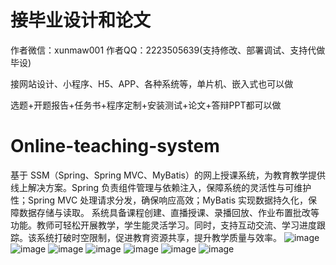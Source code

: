 # 接毕业设计和论文
作者微信：xunmaw001  作者QQ：2223505639(支持修改、部署调试、支持代做毕设)

接网站设计、小程序、H5、APP、各种系统等，单片机、嵌入式也可以做

选题+开题报告+任务书+程序定制+安装测试+论文+答辩PPT都可以做
# Online-teaching-system
基于 SSM（Spring、Spring MVC、MyBatis）的网上授课系统，为教育教学提供线上解决方案。Spring 负责组件管理与依赖注入，保障系统的灵活性与可维护性；Spring MVC 处理请求分发，确保响应高效；MyBatis 实现数据持久化，保障数据存储与读取。  系统具备课程创建、直播授课、录播回放、作业布置批改等功能。教师可轻松开展教学，学生能灵活学习。同时，支持互动交流、学习进度跟踪。该系统打破时空限制，促进教育资源共享，提升教学质量与效率。 
![image](https://github.com/user-attachments/assets/96f286ec-3cab-45db-a6e7-1dfba8430b87)
![image](https://github.com/user-attachments/assets/c16720ae-9045-460e-866f-0effc420c758)
![image](https://github.com/user-attachments/assets/87024ec0-ea13-473e-ad48-e411f2434b72)
![image](https://github.com/user-attachments/assets/f0d28623-3e38-48f3-824b-1101bd6d548d)
![image](https://github.com/user-attachments/assets/97d55ffc-fba3-49df-a9b1-eb2a6c75e84a)
![image](https://github.com/user-attachments/assets/625803a3-8a18-48af-bd69-2ca46b5cbd6f)
![image](https://github.com/user-attachments/assets/3214993a-d082-4bc1-91f7-c4ef26e66a31)
